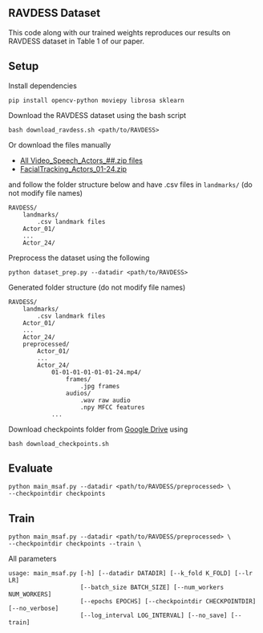 ## RAVDESS Dataset
This code along with our trained weights reproduces our results on RAVDESS dataset in Table 1 of our paper.

## Setup
Install dependencies
```
pip install opencv-python moviepy librosa sklearn
```
Download the RAVDESS dataset using the bash script
```
bash download_ravdess.sh <path/to/RAVDESS>
```
Or download the files manually 
- [All Video_Speech_Actors_##.zip files](https://zenodo.org/record/1188976)
- [FacialTracking_Actors_01-24.zip](https://zenodo.org/record/3255102) 

and follow the folder structure below and have .csv files in `landmarks/` (do not modify file names)
```
RAVDESS/
    landmarks/
        .csv landmark files
    Actor_01/
    ...
    Actor_24/
```
Preprocess the dataset using the following
```
python dataset_prep.py --datadir <path/to/RAVDESS>
```
Generated folder structure (do not modify file names)
```
RAVDESS/
    landmarks/
        .csv landmark files
    Actor_01/
    ...
    Actor_24/
    preprocessed/
        Actor_01/
        ...
        Actor_24/
            01-01-01-01-01-01-24.mp4/
                frames/
                    .jpg frames
                audios/
                    .wav raw audio
                    .npy MFCC features
            ...
```
Download checkpoints folder from [Google Drive](https://drive.google.com/drive/folders/14NqAECoZ58tlpkKtr8FiRtT7j_zOZCYN) using
```
bash download_checkpoints.sh
```

## Evaluate
```
python main_msaf.py --datadir <path/to/RAVDESS/preprocessed> \
--checkpointdir checkpoints
```

## Train
```
python main_msaf.py --datadir <path/to/RAVDESS/preprocessed> \ 
--checkpointdir checkpoints --train \
```
All parameters
```
usage: main_msaf.py [-h] [--datadir DATADIR] [--k_fold K_FOLD] [--lr LR]
                    [--batch_size BATCH_SIZE] [--num_workers NUM_WORKERS]
                    [--epochs EPOCHS] [--checkpointdir CHECKPOINTDIR] [--no_verbose]
                    [--log_interval LOG_INTERVAL] [--no_save] [--train]
```
